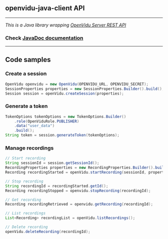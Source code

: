 <h2 id="section-title">openvidu-java-client API</h2>
<hr>

_This is a Java library wrapping [OpenVidu Server REST API](/reference-docs/REST-API/)_

<h3>Check <a href="../../../api/openvidu-java-client/">JavaDoc documentation</a></h3>

<hr>

## Code samples

### Create a session

```java
OpenVidu openvidu = new OpenVidu(OPENVIDU_URL, OPENVIDU_SECRET);
SessionProperties properties = new SessionProperties.Builder().build();
Session session = openVidu.createSession(properties);
```

### Generate a token

```java
TokenOptions tokenOptions = new TokenOptions.Builder()
    .role(OpenViduRole.PUBLISHER)
    .data("user_data")
    .build();
String token = session.generateToken(tokenOptions);
```

### Manage recordings

```java
// Start recording
String sessionId = session.getSessionId();
RecordingProperties properties = new RecordingProperties.Builder().build();
Recording recordingStarted = openVidu.startRecording(sessionId, properties);

// Stop recording
String recordingId = recordingStarted.getId();
Recording recordingStopped = openvidu.stopRecording(recordingId);

// Get recording
Recording recordingRetrieved = openvidu.getRecording(recordingId);

// List recordings
List<Recording> recordingList = openVidu.listRecordings();

// Delete recording
openVidu.deleteRecording(recordingId);
```

<br>